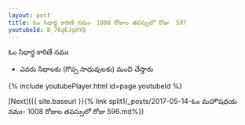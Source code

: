 ```yaml
---
layout: post
title: ఓం సిధార్థ కారిణే నమః- 1008 రోజుల తపస్సులో రోజు  597
youtubeId: 8_76gEJgXYQ
---
```

 
 
 ఓం సిధార్థ కారిణే నమః  
 
 -  ఎవరు సిధాలకు (గొప్ప సాధువులకు) మంచి చేస్తారు 
 
  
 
  
 
 
 
 
 
 


{% include youtubePlayer.html id=page.youtubeId %}
 
[Next]({{ site.baseurl }}{% link  split1/_posts/2017-05-14-ఓం మహౌషధయ నమః- 1008 రోజుల తపస్సులో రోజు  596.md%})
 
